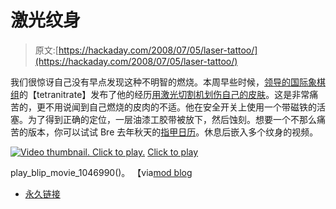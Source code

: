 # 激光纹身

> 原文:[https://hackaday.com/2008/07/05/laser-tattoo/](https://hackaday.com/2008/07/05/laser-tattoo/)

我们很惊讶自己没有早点发现这种不明智的燃烧。本周早些时候，[领导的国际象棋组](http://www.instructables.com/id/LED-Chess-Set/)的【tetranitrate】发布了他的经历[用激光切割机划伤自己的皮肤](http://www.instructables.com/id/Laser-Tattoo/)。这是非常痛苦的，更不用说闻到自己燃烧的皮肉的不适。他在安全开关上使用一个带磁铁的活塞。为了得到正确的定位，一层油漆工胶带被放下，然后蚀刻。想要一个不那么痛苦的版本，你可以试试 Bre 去年秋天的[指甲日历](http://blog.makezine.com/archive/2007/12/laser_engraving_fingernai.html)。休息后嵌入多个纹身的视频。

[![Video thumbnail. Click to play.](../Images/cec0bb2f09000ae6bf8e6a03b2ee154c.png "Click to play")](http://blip.tv/file/get/Tetranitrate-LaserTattoos409.flv)
[Click to play](http://blip.tv/file/get/Tetranitrate-LaserTattoos409.flv)

play_blip_movie_1046990()。
【via[mod blog](http://modblog.bmezine.com/2008/07/04/set-your-lasers-to-fun/)

*   [永久链接](http://www.instructables.com/id/Laser-Tattoo/)
